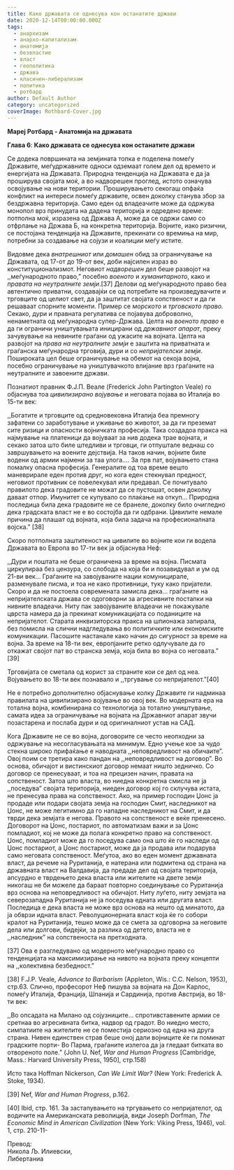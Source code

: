 ```yaml
---
title: Како државата се однесува кон останатите држави
date: 2020-12-14T00:00:00.000Z
tags:
  - анархизам
  - анархо-капитализам
  - анатомија
  - безвластие
  - власт
  - геополитика
  - држава
  - класичен-либерализам
  - политика
  - ротбард
author: Default Author
category: uncategorized
coverImage: Rothbard-Cover.jpg
---
```


**Мaреј Ротбард - Анатомија на државата**

**Глава 6**: **Како државата се однесува кон останатите држави**

Се додека површината на земјината топка е поделена помеѓу Државите, меѓудржавните односи одземаат голем дел од времето и енергијата на Државата. Природна тенденција на Државата е да ја проширува својата моќ, а во надворешен проглед, истото означува освојување на нови територии. Проширувањето секогаш опфаќа конфликт на интереси помеѓу државите, освен доколку станува збор за бездржавна територија. Само еден од владеачите може да одржува монопол врз принудата на дадена територија и одредено време: потполна моќ, изразена од Држава А, може да се одржи само со отфрлање на Држава Б, на конкретна територија. Војните, иако ризични, се постојана тенденција на Државите, прекинати со времиња на мир, потребни за создавање на сојузи и коалиции меѓу истите.

Видовме дека _внатрешниот_ или _домашен_ обид за ограничување на Државата, од 17-от до 19-от век, доби најсилен израз во конституционализмот. Неговиот _надворешен_ дел беше развојот на ,,меѓународното право,” посебно _военото_ и _хуманитарното_, како и _правата на неутралните земји_.\[37\] Делови од меѓународното право беа автентично приватни, создавајќи се од потребите на произведувачите и трговците од целиот свет, да ја заштитат својата сопственост и да ги решаваат спорните моменти. Пример се _морското_ и _трговското право._ Секако, дури и правната регулатива се појавува доброволно, ненаметната од меѓународна супер-Држава. Целта на _военото право_ е да ги ограничи уништувањата иницирани од _државниот апарат_, преку зачувување на невините граѓани од ужасите на војната. Целта на развојот на _права на неутралните земји_ е заштита на приватната и граѓанска меѓународна трговија, дури и со _непријателски земји_. Пошироката цел беше ограничување на обемот на секоја војна, посебно ограничување на уништувачкото влијание врз граѓаните на неутралните и завоените држави. 

Познатиот правник Ф.Ј.П. Веале (Frederick John Partington Veale) го објаснува тоа _цивилизирано војување_ и неговата појава во Италија во 15-ти век:

,,Богатите и трговците од средновековна Италија беа премногу зафатени со заработување и уживање во животот, за да ги преземат сите ризици и опасности војничката професија. Така создадоа пракса на најмување на платеници да војуваат за нив додека трае војната, и секако затоа што биле штедливи и трговци, ги отпуштале веднаш со завршувањето на воените дејствија. На таков начин, војните биле водени од армии најмени за таа улога…. За прв пат, војувањето стана помалку опасна професија. Генералите од тоа време вешто маневрирале еден против друг, но кога еден стекнувал предност, неговиот противник се повелекувал или предавал. Се почитувало правилото дека градовите не можат да се пустошат, освен доколку даваат отпор. Имунитет се купувало со плаќање на откуп… Природна последица била дека градовите не се бранеле, доколку било очигледно дека градската власт не е во состојба да ги одбрани. Цивилите немале причина да плашат од војната, која била задача на професионалната војска.” \[38\]

Скоро потполната заштитеност на цивилите во војните кои ги водела Државата во Европа во 17-ти век ја објаснува Неф:

,,Дури и поштата не беше ограничена за време на војна. Писмата циркулираа без цензура, со слобода на која би и позавидувал и ум од 21-ви век… Граѓаните на завојуваните нации комуницирале, разменувале писма, и тоа не како противници, туку како пријатели. Скоро и да не постоела современата замисла дека… граѓаните на непријателската држава се одоговорни за агресивните постапки на нивните владеачи. Ниту пак завојуваните владеачи не покажувале цврста намера да ја прекинат комуникацијата со поданиците на непријателот. Старата инквизиторска пракса на шпионажа запирала, без помисла на слични надгледувања во политичките или економските комуникации. Пасошите настанале како начин до сигурност за време на војна. За време на 18-ти век, европјаните ретко одлучувале да го откажат својот пат во странска земја, која била во војна со неговата.” \[39\]

Трговијата се сметала од корист за страните кои се дел од неа. Војувањето во 18-ти век познавало и ,,тргување со непријателот.”\[40\]

Не е потребно дополнително објаснување колку Државите ги надминаа правилата на цивилизирано војување во овој век. Во модерната ера на тотална војна, комбинирана со технологија за тотално уништување, самата идеа за ограничување на војната на Државниот апарат звучи позастарена и послаба дури и од оригиналниот устав на САД.

Кога Државите не се во војна, договорите се често неопходни за одржување на несогласувањата на минимум. Едно учење кое за чудо стекна широко прифаќање е наводната ,,неповредливост на обичаите”. Овој поим се третира како пандан на ,,неповредливост на договор”. Во основа, обичајот и вистинскиот договор немаат ништо зедничко. Со договор се пренесуваат, и тоа на прецизен начин, правата на сопственост. Затоа што власта, во ниедна конкретна смисла не ја ,,поседува” својата територија, ниеден договор кој го склучува истата, не пренесува права на сопственост. Ако, на пример господин Џонс ја продаде или подари својата земја на господин Смит, наследникот на Џонс, не може легитимно да го нападне наследникот на Смит, и да тврди дека земјата е негова. Правото на сопственост е веќе пренесено. Договорот на Џонс, постариот, по автоматизам важи и за Џонс помладиот, кој не може да полага конкретно право на сопственост. Џонс, помладиот може да го поседува само она што ќе го наследи од Џонс постариот, а Џонс постариот, може да ја продава или подарува само неговата сопственост. Меѓутоа, ако во еден момент државната власт, да речеме на Руританија, е натерана или подмитена од страна на државната власт на Валдавија, да предаде дел од својата територија, апсурдно е тврдењето дека власта или жителите на двете земји никогаш не би можеле да бараат повторно соединување со Руританија врз основа на неповредливост на обичајот. Ниту луѓето, ниту земјата на северозападна Руританија не ја поседува едната или другата власт. Последица е дека власта не може врз основа на нешто од минатото, да ја обврзи идната власт. Револуционерната власт која ќе го собори кралот на Руританија, тешко може да се смета за одговорна за неговите дела или долгови, бидејќи, за разлика од детето, власта не е ,,наследник” на сопственоста на претходната.

\[37\] Ова е разгледувано од модерното меѓународно право со тенденцијата на максимизирање на нивото на војната преку концепти на ,,колективна безбедност.”

\[38\] F.J.P. Veale, _Advance to Barbarism_ (Appleton, Wis.: C.C. Nelson, 1953), стр.63. Слично, професорот Неф пишува за војната на Дон Карлос, помеѓу Италија, Франција, Шпанија и Сардинија, против Австрија, во 18-ти век:

,,Во опсадата на Милано од сојузниците… спротивставените армии се сретнаа во агресивната битка, надвор од градот. Во ниедно место, симпатиите на жителите не се поместија сериозно од една на друга страна. Нивен единствен страв беше оној дали војниците ќе ги поминат градските порти- Во Парма, граѓаните излегоа да ја гледаат битката во отвореното поле.” (John U. Nef, _War and Human Progress_ \[Cambridge, Mass.: Harvard University Press, 1950\], стр.158)

Исто така Hoffman Nickerson, _Can We Limit War?_ (New York: Frederick A. Stoke, 1934).

\[39\] Nef, _War and Human Progress_, p.162.

\[40\] Ibid, стр. 161. За застапувањето на тргувањето со непријателот, од водичите на Американската револиција, види Joseph Dorfman, _The Economic Mind in American Civilization_ (New York: Viking Press, 1946), vol. 1, стр. 210-11-

Превод:  
Никола Љ. Илиевски,    
Либертаниа
